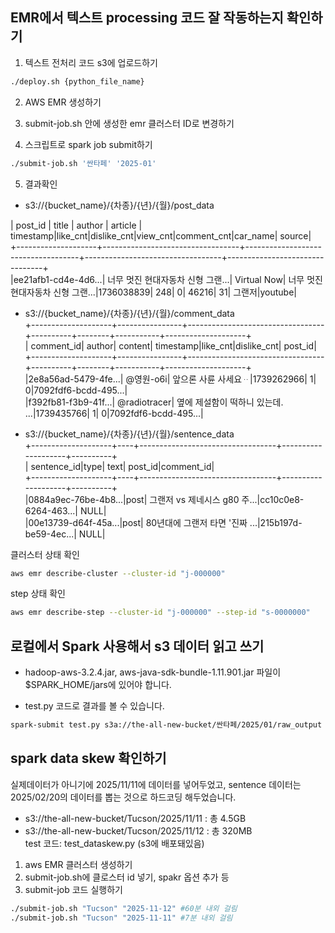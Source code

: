 ## EMR에서 텍스트 processing 코드 잘 작동하는지 확인하기

1. 텍스트 전처리 코드 s3에 업로드하기  
```bash  
./deploy.sh {python_file_name}
```  
2. AWS EMR 생성하기  

3. submit-job.sh 안에 생성한 emr 클러스터 ID로 변경하기    

4. 스크립트로 spark job submit하기  
```bash  
./submit-job.sh '싼타페' '2025-01' 
``` 

5. 결과확인  
- s3://{bucket_name}/{차종}/{년}/{월}/post_data  


| post_id            |       title               |     author |    article                | timestamp|like_cnt|dislike_cnt|view_cnt|comment_cnt|car_name| source|  
+--------------------+----------------------------------+------------------------------------+----------------------------------+--------------------------------+  
|ee21afb1-cd4e-4d6...| 너무 멋진 현대자동차 신형 그랜...|  Virtual Now| 너무 멋진 현대자동차 신형 그랜...|1736038839|     248|          0|   46216|         31|  그랜저|youtube|  


- s3://{bucket_name}/{차종}/{년}/{월}/comment_data  
+--------------------+----------------+----------------------------------+----------+--------+-----------+--------------------+  
|          comment_id|          author|                           content| timestamp|like_cnt|dislike_cnt|             post_id|  
+--------------------+----------------+----------------------------------+----------+--------+-----------+--------------------+  
|2e8a56ad-5479-4fe...|       @영원-o6i|               앞으론 사륜 사세요ᆢ|1739262966|       1|          0|7092fdf6-bcdd-495...|  
|f392fb81-f3b9-41f...|    @radiotracer|  옆에 제설함이 떡하니 있는데. ...|1739435766|       1|          0|7092fdf6-bcdd-495...|  


- s3://{bucket_name}/{차종}/{년}/{월}/sentence_data  
+--------------------+----+----------------------------------+--------------------+----------+  
|         sentence_id|type|                              text|             post_id|comment_id|  
+--------------------+----+----------------------------------+--------------------+----------+  
|0884a9ec-76be-4b8...|post|      그랜저 vs 제네시스 g80 주...|cc10c0e8-6264-463...|      NULL|  
|00e13739-d64f-45a...|post|    80년대에 그랜저 타면 '진짜 ...|215b197d-be59-4ec...|      NULL|  


클러스터 상태 확인  
```bash  
aws emr describe-cluster --cluster-id "j-000000"   
```   
 
step 상태 확인  
```bash  
aws emr describe-step --cluster-id "j-000000" --step-id "s-0000000"  
```   


## 로컬에서 Spark 사용해서 s3 데이터 읽고 쓰기 
- hadoop-aws-3.2.4.jar, aws-java-sdk-bundle-1.11.901.jar 파일이 $SPARK_HOME/jars에 있어야 합니다.  

- test.py 코드로 결과를 볼 수 있습니다.  
```bash
spark-submit test.py s3a://the-all-new-bucket/싼타페/2025/01/raw_output    
```  


## spark data skew 확인하기
실제데이터가 아니기에 2025/11/11에 데이터를 넣어두었고, sentence 데이터는 2025/02/20의 데이터를 뽑는 것으로 하드코딩 해두었습니다.   
- s3://the-all-new-bucket/Tucson/2025/11/11 : 총 4.5GB   
- s3://the-all-new-bucket/Tucson/2025/11/12 : 총 320MB   
test 코드: test_dataskew.py (s3에 배포돼있음)  

1. aws EMR 클러스터 생성하기  
2. submit-job.sh에 클로스터 id 넣기, spakr 옵션 추가 등  
3. submit-job 코드 실행하기  
```bash 
./submit-job.sh "Tucson" "2025-11-12" #60분 내외 걸림 
./submit-job.sh "Tucson" "2025-11-11" #7분 내외 걸림  
```   